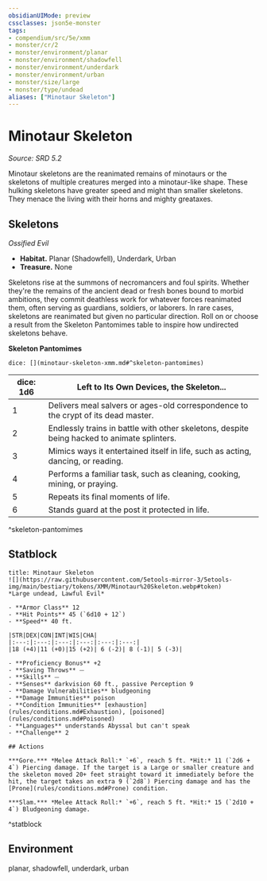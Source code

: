 ```yaml
---
obsidianUIMode: preview
cssclasses: json5e-monster
tags:
- compendium/src/5e/xmm
- monster/cr/2
- monster/environment/planar
- monster/environment/shadowfell
- monster/environment/underdark
- monster/environment/urban
- monster/size/large
- monster/type/undead
aliases: ["Minotaur Skeleton"]
---
```

# Minotaur Skeleton
*Source: SRD 5.2*  

Minotaur skeletons are the reanimated remains of minotaurs or the skeletons of multiple creatures merged into a minotaur-like shape. These hulking skeletons have greater speed and might than smaller skeletons. They menace the living with their horns and mighty greataxes.

## Skeletons

*Ossified Evil*

- **Habitat.** Planar (Shadowfell), Underdark, Urban  
- **Treasure.** None  

Skeletons rise at the summons of necromancers and foul spirits. Whether they're the remains of the ancient dead or fresh bones bound to morbid ambitions, they commit deathless work for whatever forces reanimated them, often serving as guardians, soldiers, or laborers. In rare cases, skeletons are reanimated but given no particular direction. Roll on or choose a result from the Skeleton Pantomimes table to inspire how undirected skeletons behave.

**Skeleton Pantomimes**

`dice: [](minotaur-skeleton-xmm.md#^skeleton-pantomimes)`

| dice: 1d6 | Left to Its Own Devices, the Skeleton... |
|-----------|------------------------------------------|
| 1 | Delivers meal salvers or ages-old correspondence to the crypt of its dead master. |
| 2 | Endlessly trains in battle with other skeletons, despite being hacked to animate splinters. |
| 3 | Mimics ways it entertained itself in life, such as acting, dancing, or reading. |
| 4 | Performs a familiar task, such as cleaning, cooking, mining, or praying. |
| 5 | Repeats its final moments of life. |
| 6 | Stands guard at the post it protected in life. |
^skeleton-pantomimes

## Statblock

```ad-statblock
title: Minotaur Skeleton
![](https://raw.githubusercontent.com/5etools-mirror-3/5etools-img/main/bestiary/tokens/XMM/Minotaur%20Skeleton.webp#token)
*Large undead, Lawful Evil*

- **Armor Class** 12
- **Hit Points** 45 (`6d10 + 12`)
- **Speed** 40 ft.

|STR|DEX|CON|INT|WIS|CHA|
|:---:|:---:|:---:|:---:|:---:|:---:|
|18 (+4)|11 (+0)|15 (+2)| 6 (-2)| 8 (-1)| 5 (-3)|

- **Proficiency Bonus** +2
- **Saving Throws** ⏤
- **Skills** ⏤
- **Senses** darkvision 60 ft., passive Perception 9
- **Damage Vulnerabilities** bludgeoning
- **Damage Immunities** poison
- **Condition Immunities** [exhaustion](rules/conditions.md#Exhaustion), [poisoned](rules/conditions.md#Poisoned)
- **Languages** understands Abyssal but can't speak
- **Challenge** 2

## Actions

***Gore.*** *Melee Attack Roll:* `+6`, reach 5 ft. *Hit:* 11 (`2d6 + 4`) Piercing damage. If the target is a Large or smaller creature and the skeleton moved 20+ feet straight toward it immediately before the hit, the target takes an extra 9 (`2d8`) Piercing damage and has the [Prone](rules/conditions.md#Prone) condition.

***Slam.*** *Melee Attack Roll:* `+6`, reach 5 ft. *Hit:* 15 (`2d10 + 4`) Bludgeoning damage.
```
^statblock

## Environment

planar, shadowfell, underdark, urban